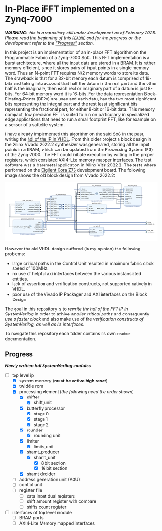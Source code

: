 # In-Place iFFT implemented on a Zynq-7000

***WARNING**: this is a repository still under development as of February 2025. Please read the beginning of this [`README`](./ReadMe.md) and for the progress on the development refer to the ["Progress"](#progress) section.*

In this project is an implementation of an in-place FFT algorithm on the Programmable Fabric of a Zynq-7000 SoC. This FFT implementation is a burst architecture, where all the input data are stored in a BRAM. It is rather memory efficient, since it stores pairs of input points in a single memory word. Thus an N-point FFT requires N/2 memory words to store its data. The drawback is that for a 32-bit menory each datum is comprised of 16-bits and taking into account that half the datum is the real part and the other half is the imaginary, then each real or imaginary part of a datum is just 8-bits. For 64-bit memory word it is 16-bits. For the data representation Block-Floating-Points (BFPs) are uses and each datu, has the two most significant bits representing the integral part and the rest least significant bits representing the fractional part, for either 8-bit or 16-bit data. This memory compact, low precision FFT is suited to run on particularly in specialized edge applications that need to run a small footprint FFT, like for example on a sensor of a sattelite system.

I have already implemented this algorithm on the said SoC in the past, writing the [hdl of the IP in VHDL](./designs/vhdl_code/). From this older project a block design in the Xilinx Vivado 2022.2 synthesizer was generated, storing all the input points in a BRAM, which can be updated from the Processing System (PS) of the Zynq-7000. The FFT could initiate execution by writing in the proper registers, which consisted AXI4-Lite memory mapper interfaces. The test software was a baremetal application in Xilinx Vitis 2022.2. The tests where performed on the [Digilent Cora Z7S](https://digilent.com/reference/programmable-logic/cora-z7/start?srsltid=AfmBOorJSxlkoEdb184xk6KRAMLR1IdhanvYBHI2iip1K_6A1NP_HGTU) development board. The following image shows the old block design from Vivado 2022.2:

![old_design](./docs/images/Old_VHDL_Design_Vivado_Block_Design.png)

However the old VHDL design suffered (in my opinion) the following problems:
- large critical paths in the Control Unit resulted in maximum fabric clock speed of 100MHz.
- no use of helpful axi interfaces between the various instansiated entities.
- lack of assertion and verification constructs, not supported natively in VHDL.
- poor use of the Vivado IP Packager and AXI interfaces on the Block Design

The goal in this repository is to _rewrite the hdl of the FFT IP in SystemVerilog_ in order to achive _smaller critical paths_ and consequently _use a faster clock_ and also make use of the _verification constructs of SystemVerilog, as well as its interfaces_.

To navigate this repository each folder contains its own `readme` documentation.

## Progress

***Newly written hdl SystemVerilog modules***

- [ ] top level ip
  - [x] system memory (**must be active high reset**)
  - [x] twiddle rom
  - [x] processing element (_the following need the order shown_)
    - [x] shifter
      - [x] shift_unit 
    - [x] butterfly processor
      - [x] stage 0
      - [x] stage 1
      - [x] stage 2
    - [x] rounder
      - [x] rounding unit
    - [x] limiter
      - [x] limits_unit
    - [x] shamt_producer
        - [x] shamt_unit
          - [x] 8 bit section
          - [x] 16 bit section
    - [x] shamt decider
  - [ ] address generation unit (AGU)
  - [ ] control unit
  - [ ] register file
    - [ ] data input dual registers
    - [ ] shift amount register with compare
    - [ ] shifts count register
- [ ] interfaces of top level module
  - [ ] BRAM ports
  - [ ] AXI4-Lite Memory mapped interfaces
